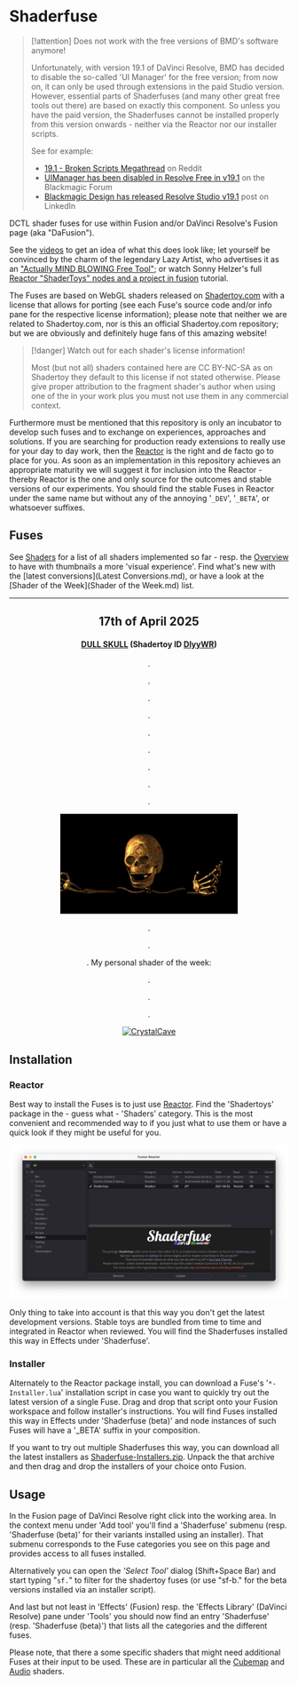 # Shaderfuse

> [!attention] Does not work with the free versions of BMD's software anymore!
>
> Unfortunately, with version 19.1 of DaVinci Resolve, BMD has decided to disable the so-called 'UI Manager' for the free version; from now on, it can only be used through extensions in the paid Studio version. However, essential parts of Shaderfuses (and many other great free tools out there) are based on exactly this component. So unless you have the paid version, the Shaderfuses cannot be installed properly from this version onwards - neither via the Reactor nor our installer scripts.
>
> See for example:
> - [19.1 - Broken Scripts Megathread](https://www.reddit.com/r/davinciresolve/comments/1gpo20i/191_broken_scripts_megathread/) on Reddit
> - [UIManager has been disabled in Resolve Free in v19.1](https://forum.blackmagicdesign.com/viewtopic.php?f=12&t=213158) on the Blackmagic Forum
> - [Blackmagic Design has released Resolve Studio v19.1](https://www.linkedin.com/posts/andrewhazelden_hello-after-several-months-of-development-activity-7262128142125793280-Jd8b/) post on LinkedIn


DCTL shader fuses for use within Fusion and/or DaVinci Resolve's Fusion page (aka "DaFusion").

See the [videos](Videos.md) to get an idea of what this does look like; let yourself be convinced by the charm of the legendary Lazy Artist, who advertises it as an ["Actually MIND BLOWING Free Tool"](https://www.youtube.com/watch?v=vb57Sgh0dtM); or watch Sonny Helzer's full [Reactor "ShaderToys" nodes and a project in fusion](https://www.youtube.com/watch?v=87bNprz53CE) tutorial.

The Fuses are based on WebGL shaders released on [Shadertoy.com](https://www.shadertoy.com/) with a license that allows for porting (see each Fuse's source code and/or info pane for the respective license information); please note that neither we are related to Shadertoy.com, nor is this an official Shadertoy.com repository; but we are obviously and definitely huge fans of this amazing website!

> [!danger] Watch out for each shader's license information!
>
> Most (but not all) shaders contained here are CC BY-NC-SA as on Shadertoy they default to this license if not stated otherwise. Please give proper attribution to the fragment shader's author when using one of the in your work plus you must not use them in any commercial context.

Furthermore must be mentioned that this repository is only an incubator to develop such fuses and to exchange on experiences, approaches and solutions. If you are searching for production ready extensions to really use for your day to day work, then the [Reactor](https://www.steakunderwater.com/wesuckless/viewtopic.php?f=32&t=1814) is the right and de facto go to place for you. As soon as an implementation in this repository achieves an appropriate maturity we will suggest it for inclusion into the Reactor - thereby Reactor is the one and only source for the outcomes and stable versions of our experiments. You should find the stable Fuses in Reactor under the same name but without any of the annoying '`_DEV`', '`_BETA`', or whatsoever suffixes.


## Fuses

See [Shaders](Shaders.md) for a list of all shaders implemented so far - resp. the [Overview](Overview.md) to have with thumbnails a more 'visual experience'. Find what's new with the [latest conversions](Latest Conversions.md), or have a look at the [Shader of the Week](Shader of the Week.md) list.


<center>


----
## 17th of April 2025
#### [DULL SKULL](DullSkull.md) (Shadertoy ID [DlyyWR](https://www.shadertoy.com/view/DlyyWR))


.

.

.

.

.

.

.

.

.

[![Image](ShaderOfTheWeek/DullSkull.gif)](ShaderOfTheWeek/DullSkull.md)

.

.

.
My personal shader of the week:

.

.

.

[![CrystalCave](Tunnel/CrystalCave.gif)
](Tunnel/CrystalCave.md)




</center>


## Installation

### Reactor

Best way to install the Fuses is to just use [Reactor](https://www.steakunderwater.com/wesuckless/viewtopic.php?f=32&t=1814). Find the 'Shadertoys' package in the - guess what - 'Shaders' category. This is the most convenient and recommended way to if you just what to use them or have a quick look if they might be useful for you.

![Reactor](Reactor.png)

Only thing to take into account is that this way you don't get the latest development versions. Stable toys are bundled from time to time and integrated in Reactor when reviewed. You will find the Shaderfuses installed this way in Effects under 'Shaderfuse'.

### Installer

Alternately to the Reactor package install, you can download a Fuse's '`*-Installer.lua`' installation script in case you want to quickly try out the latest version of a single Fuse. Drag and drop that script onto your Fusion workspace and follow installer's instructions. You will find Fuses installed this way in Effects under 'Shaderfuse (beta)' and node instances of such Fuses will have a '_BETA' suffix in your composition.

If you want to try out multiple Shaderfuses this way, you can download all the latest installers as [Shaderfuse-Installers.zip](Shaderfuse-Installers.zip). Unpack the that archive and then drag and drop the installers of your choice onto Fusion.


## Usage

In the Fusion page of DaVinci Resolve right click into the working area. In the context menu under 'Add tool' you'll find a 'Shaderfuse' submenu (resp. 'Shaderfuse (beta)' for their variants installed using an installer). That submenu corresponds to the Fuse categories you see on this page and provides access to all fuses installed.

Alternatively you can open the *'Select Tool'* dialog (Shift+Space Bar) and start typing "`sf.`" to filter for the shadertoy fuses (or use "sf-b." for the beta versions installed via an installer script).

And last but not least in 'Effects' (Fusion) resp. the 'Effects Library' (DaVinci Resolve) pane under 'Tools' you should now find an entry 'Shaderfuse' (resp. 'Shaderfuse (beta)') that lists all the categories and the different fuses.

Please note, that there a some specific shaders that might need additional Fuses at their input to be used. These are in particular all the [Cubemap](Cubemap/README.md) and [Audio](Audio/README.md) shaders.
